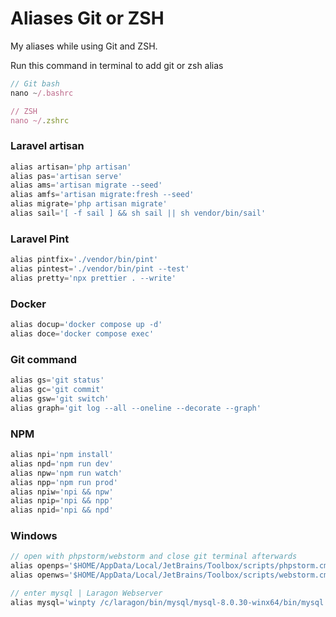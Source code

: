 # Aliases Git or ZSH

My aliases while using Git and ZSH.

Run this command in terminal to add git or zsh alias
```javascript
// Git bash
nano ~/.bashrc

// ZSH
nano ~/.zshrc
```

### Laravel artisan
```javascript
alias artisan='php artisan'
alias pas='artisan serve'
alias ams='artisan migrate --seed'
alias amfs='artisan migrate:fresh --seed'
alias migrate='php artisan migrate'
alias sail='[ -f sail ] && sh sail || sh vendor/bin/sail'
```
### Laravel Pint
```javascript
alias pintfix='./vendor/bin/pint'
alias pintest='./vendor/bin/pint --test'
alias pretty='npx prettier . --write'
```

### Docker
```javascript
alias docup='docker compose up -d'
alias doce='docker compose exec'
```

### Git command
```javascript
alias gs='git status'
alias gc='git commit'
alias gsw='git switch'
alias graph='git log --all --oneline --decorate --graph'
```

### NPM
```javascript
alias npi='npm install'
alias npd='npm run dev'
alias npw='npm run watch'
alias npp='npm run prod'
alias npiw='npi && npw'
alias npip='npi && npp'
alias npid='npi && npd'
```

### Windows
```javascript
// open with phpstorm/webstorm and close git terminal afterwards
alias openps='$HOME/AppData/Local/JetBrains/Toolbox/scripts/phpstorm.cmd . && exit'
alias openws='$HOME/AppData/Local/JetBrains/Toolbox/scripts/webstorm.cmd . && exit'

// enter mysql | Laragon Webserver
alias mysql='winpty /c/laragon/bin/mysql/mysql-8.0.30-winx64/bin/mysql.exe'
```
